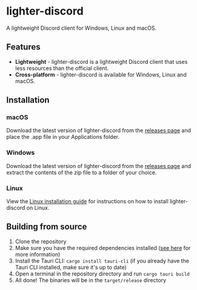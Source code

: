 # lighter-discord

A lightweight Discord client for Windows, Linux and macOS.

## Features

-   **Lightweight** - lighter-discord is a lightweight Discord client that uses less resources than the official client.
-   **Cross-platform** - lighter-discord is available for Windows, Linux and macOS.

## Installation

### macOS

Download the latest version of lighter-discord from the [releases page](https://github.com/afroraydude/lighter-discord/releases) and place the .app file in your Applications folder.

### Windows

Download the latest version of lighter-discord from the [releases page](https://github.com/afroraydude/lighter-discord/releases) and extract the contents of the zip file to a folder of your choice.

### Linux

View the [Linux installation guide](https://github.com/afroraydude/lighter-discord/blob/master/docs/linux-install.md) for instructions on how to install lighter-discord on Linux.

## Building from source

1. Clone the repository
2. Make sure you have the required dependencies installed ([see here](https://tauri.app/v1/guides/getting-started/prerequisites/) for more information)
3. Install the Tauri CLI: `cargo install tauri-cli` (if you already have the Tauri CLI installed, make sure it's up to date)
4. Open a terminal in the repository directory and run `cargo tauri build`
5. All done! The binaries will be in the `target/release` directory
